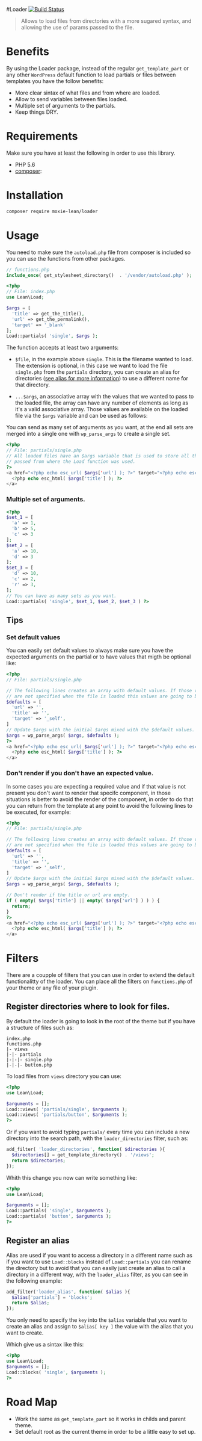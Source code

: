 #Loader [![Build Status](https://travis-ci.org/moxie-lean/loader.svg?branch=master)](https://travis-ci.org/moxie-lean/loader)

> Allows to load files from directories with a more sugared syntax, and
> allowing the use of params passed to the file.

# Benefits 

By using the Loader package, instead of the regular `get_template_part` or 
any other `WordPress` default function to load partials or files between templates
you have the follow benefits: 

- More clear sintax of what files and from where are loaded.
- Allow to send variables between files loaded.
- Multiple set of arguments to the partials. 
- Keep things DRY.

# Requirements

Make sure you have at least the following in order to use this library.

- PHP 5.6
- [composer](https://getcomposer.org/):

# Installation

```bash
composer require moxie-lean/loader
```

# Usage

You need to make sure the `autoload.php` file from composer is included so you can use the functions
from other packages.

```php
// functions.php
include_once( get_stylesheet_directory()  . '/vendor/autoload.php' );
```

```php
<?php
// File: index.php
use Lean\Load;

$args = [
  'title' => get_the_title(),
  'url' => get_the_permalink(),
  'target' => '_blank'
];
Load::partials( 'single', $args );
```

The function accepts at least two arguments:

- `$file`, in the example above `single`. This is the filename wanted to load.
The extension is optional, in this case we want to load the file `single.php` from
the `partials` directory, you can create an alias for directories 
([see alias for more information](#register-an-alias)) to use a different name for that directory.

- `...$args`, an associative array with the values that we wanted to pass to the 
loaded file, the array can have any number of elements as long as it's a 
valid associative array. Those values are available on the loaded file via 
the `$args` variable and can be used as follows:

You can send as many set of arguments as you want, at the end all
sets are merged into a single one with `wp_parse_args` to create a single set. 

```php
<?php 
// File: partials/single.php 
// All loaded files have an $args variable that is used to store all the params
// passed from where the Load function was used.
?>
<a href="<?php echo esc_url( $args['url'] ); ?>" target="<?php echo esc_attr( $args['target'] ); ?>">
  <?php echo esc_html( $args['title'] ); ?>
</a>
```

### Multiple set of arguments.

```php
<?php 
$set_1 = [
  'a' => 1,
  'b' => 5,
  'c' => 3
];
$set_2 = [
  'a' => 10,
  'd' => 3
];
$set_3 = [
  'd' => 10,
  'c' => 2,
  'r' => 3,
];
// You can have as many sets as you want.
Load::partials( 'single', $set_1, $set_2, $set_3 ) ?>
```

## Tips

### Set default values

You can easily set default values to always make sure you have the expected arguments
on the partial or to have values that migth be optional like: 

```php
<?php
// File: partials/single.php

// The following lines creates an array with default values. If those values 
// are not specified when the file is loaded this values are going to be used instead.
$defaults = [
  'url' => '',
  'title' => '',
  'target' => '_self',
]
// Update $args with the initial $args mixed with the $default values.
$args = wp_parse_args( $args, $defaults );
?>
<a href="<?php echo esc_url( $args['url'] ); ?>" target="<?php echo esc_attr( $args['target'] ); ?>">
  <?php echo esc_html( $args['title'] ); ?>
</a>
```

### Don't render if you don't have an expected value.

In some cases you are expecting a required value and if that value is not present
you don't want to render that specifc component, in those situations is better to 
avoid the render of the component, in order to do that you can return from the template
at any point to avoid the following lines to be executed, for example: 

```php
<?php
// File: partials/single.php

// The following lines creates an array with default values. If those values 
// are not specified when the file is loaded this values are going to be used instead.
$defaults = [
  'url' => '',
  'title' => '',
  'target' => '_self',
]
// Update $args with the initial $args mixed with the $default values.
$args = wp_parse_args( $args, $defaults );

// Don't render if the title or url are empty.
if ( empty( $args['title'] || empty( $args['url'] ) ) ) {
  return; 
}
?>
<a href="<?php echo esc_url( $args['url'] ); ?>" target="<?php echo esc_attr( $args['target'] ); ?>">
  <?php echo esc_html( $args['title'] ); ?>
</a>
```

# Filters

There are a coupple of filters that you can use in order to extend the default 
functionalitty of the loader. You can place all the filters on `functions.php` of 
your theme or any file of your plugin.

## Register directories where to look for files.

By default the loader is going to look in the root of the theme but if you have a 
structure of files such as: 

```
index.php
functions.php
|- views
|-|- partials
|-|-|- single.php
|-|-|- button.php
```

To load files from `views` directory you can use:

```php
<?php 
use Lean\Load;

$arguments = [];
Load::views( 'partials/single', $arguments ); 
Load::views( 'partials/button', $arguments ); 
?>
```

Or if you want to avoid typing `partials/` every time you can include a new directory
into the search path, with the `loader_directories` filter, such as:

```php
add_filter( 'loader_directories', function( $directories ){
  $directories[] = get_template_directory() . '/views';
  return $directories;
});
```

Whith this change you now can write something like:

```php
<?php 
use Lean\Load;

$arguments = [];
Load::partials( 'single', $arguments ); 
Load::partials( 'button', $arguments ); 
?>
````


## Register an alias

Alias are used if you want to access a directory in a different name such as if you want
to use `Load::blocks` instead of `Load::partials` you can rename the directory but to
avoid that you can easily just create an alias to call a directory in a different way,
with the `loader_alias` filter, as you can see in the following example:

```php
add_filter('loader_alias', function( $alias ){
  $alias['partials'] = 'blocks';
  return $alias;
});
```

You only need to specify the `key` into the `$alias` variable that you want to
create an alias and assign to `$alias[ key ]` the value with the alias that you 
want to create.

Which give us a sintax like this: 

```php
<?php
use Lean\Load;
$arguments = [];
Load::blocks( 'single', $arguments );
?>
```

# Road Map

- Work the same as `get_template_part` so it works in childs and parent theme.
- Set default root as the current theme in order to be a little easy to set up.
